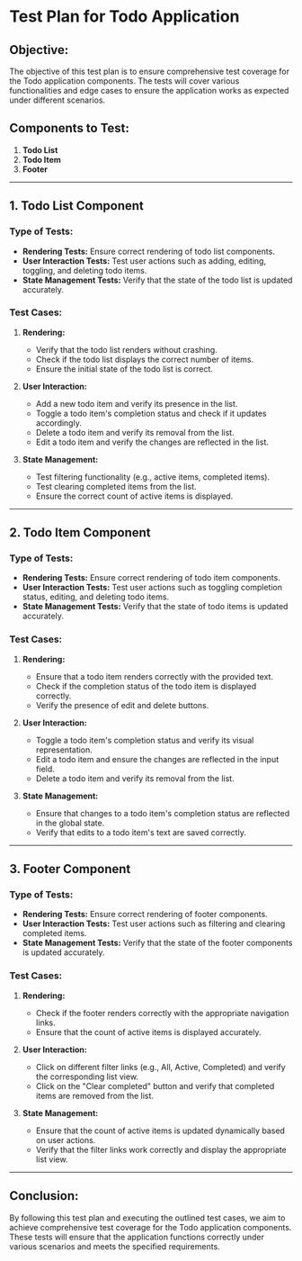 # Test Plan for Todo Application

## Objective:
The objective of this test plan is to ensure comprehensive test coverage for the Todo application components. The tests will cover various functionalities and edge cases to ensure the application works as expected under different scenarios.

## Components to Test:
1. **Todo List**
2. **Todo Item**
3. **Footer**

---

## 1. Todo List Component

### Type of Tests:
- **Rendering Tests:** Ensure correct rendering of todo list components.
- **User Interaction Tests:** Test user actions such as adding, editing, toggling, and deleting todo items.
- **State Management Tests:** Verify that the state of the todo list is updated accurately.

### Test Cases:
1. **Rendering:**
   - Verify that the todo list renders without crashing.
   - Check if the todo list displays the correct number of items.
   - Ensure the initial state of the todo list is correct.

2. **User Interaction:**
   - Add a new todo item and verify its presence in the list.
   - Toggle a todo item's completion status and check if it updates accordingly.
   - Delete a todo item and verify its removal from the list.
   - Edit a todo item and verify the changes are reflected in the list.

3. **State Management:**
   - Test filtering functionality (e.g., active items, completed items).
   - Test clearing completed items from the list.
   - Ensure the correct count of active items is displayed.

---

## 2. Todo Item Component

### Type of Tests:
- **Rendering Tests:** Ensure correct rendering of todo item components.
- **User Interaction Tests:** Test user actions such as toggling completion status, editing, and deleting todo items.
- **State Management Tests:** Verify that the state of todo items is updated accurately.

### Test Cases:
1. **Rendering:**
   - Ensure that a todo item renders correctly with the provided text.
   - Check if the completion status of the todo item is displayed correctly.
   - Verify the presence of edit and delete buttons.

2. **User Interaction:**
   - Toggle a todo item's completion status and verify its visual representation.
   - Edit a todo item and ensure the changes are reflected in the input field.
   - Delete a todo item and verify its removal from the list.

3. **State Management:**
   - Ensure that changes to a todo item's completion status are reflected in the global state.
   - Verify that edits to a todo item's text are saved correctly.

---

## 3. Footer Component

### Type of Tests:
- **Rendering Tests:** Ensure correct rendering of footer components.
- **User Interaction Tests:** Test user actions such as filtering and clearing completed items.
- **State Management Tests:** Verify that the state of the footer components is updated accurately.

### Test Cases:
1. **Rendering:**
   - Check if the footer renders correctly with the appropriate navigation links.
   - Ensure that the count of active items is displayed accurately.

2. **User Interaction:**
   - Click on different filter links (e.g., All, Active, Completed) and verify the corresponding list view.
   - Click on the "Clear completed" button and verify that completed items are removed from the list.

3. **State Management:**
   - Ensure that the count of active items is updated dynamically based on user actions.
   - Verify that the filter links work correctly and display the appropriate list view.

---

## Conclusion:
By following this test plan and executing the outlined test cases, we aim to achieve comprehensive test coverage for the Todo application components. These tests will ensure that the application functions correctly under various scenarios and meets the specified requirements.
